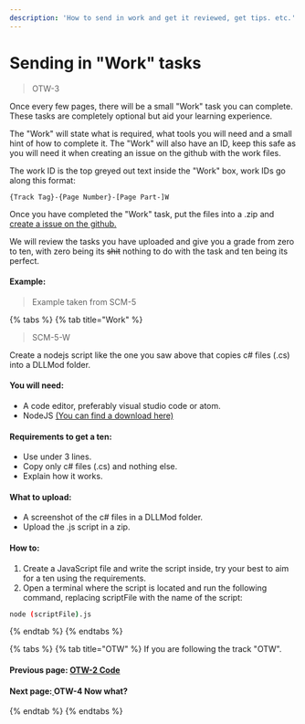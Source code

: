 ```yaml
---
description: 'How to send in work and get it reviewed, get tips. etc.'
---
```


# Sending in "Work" tasks

> OTW-3

Once every few pages, there will be a small "Work" task you can complete. These tasks are completely optional but aid your learning experience.

The "Work" will state what is required, what tools you will need and a small hint of how to complete it. The "Work" will also have an ID, keep this safe as you will need it when creating an issue on the github with the work files.

The work ID is the top greyed out text inside the "Work" box, work IDs go along this format:

```text
{Track Tag}-{Page Number}-[Page Part-]W
```

Once you have completed the "Work" task, put the files into a .zip and [create a issue on the github.](https://github.com/OE-O/tutorials/issues/new/choose)

We will review the tasks you have uploaded and give you a grade from zero to ten, with zero being its ~~shit~~ nothing to do with the task and ten being its perfect.

#### Example:

> Example taken from SCM-5

{% tabs %}
{% tab title="Work" %}
> SCM-5-W

Create a nodejs script like the one you saw above that copies c\# files \(.cs\) into a DLLMod folder.

#### You will need:

* A code editor, preferably visual studio code or atom.
* NodeJS [\(You can find a download here\)](https://nodejs.org)

#### Requirements to get a ten:

* Use under 3 lines.
* Copy only c\# files \(.cs\) and nothing else.
* Explain how it works.

#### What to upload:

* A screenshot of the c\# files in a DLLMod folder.
* Upload the .js script in a zip.

#### How to:

1. Create a JavaScript file and write the script inside, try your best to aim for a ten using the requirements.
2. Open a terminal where the script is located and run the following command, replacing scriptFile with the name of the script:

```bash
node (scriptFile).js
```
{% endtab %}
{% endtabs %}

{% tabs %}
{% tab title="OTW" %}
If you are following the track "OTW".

#### Previous page: [OTW-2 Code](otw-2.md)

#### Next page:[ ](otw-2.md)OTW-4 Now what?
{% endtab %}
{% endtabs %}

